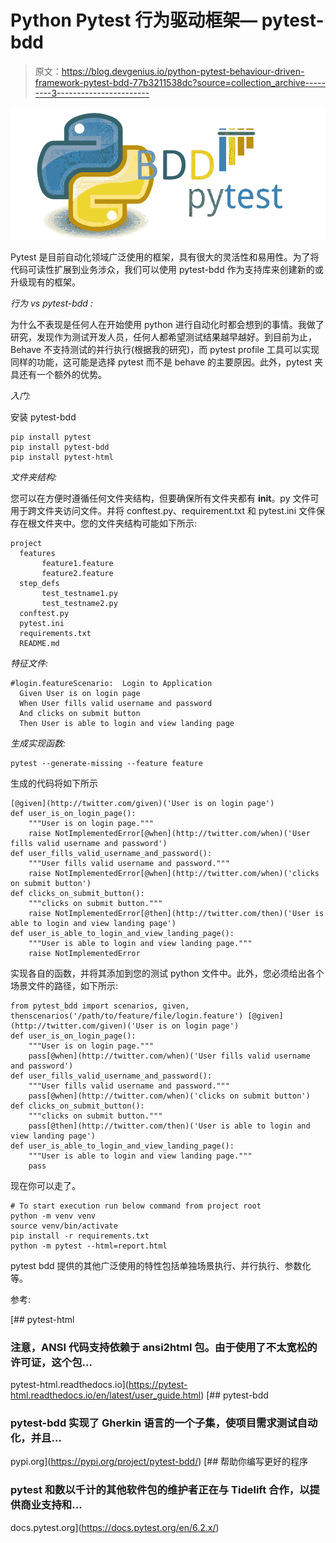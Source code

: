 # Python Pytest 行为驱动框架— pytest-bdd

> 原文：<https://blog.devgenius.io/python-pytest-behaviour-driven-framework-pytest-bdd-77b3211538dc?source=collection_archive---------3----------------------->

![](img/6902c0b73a9ad8f68382c635659a92bb.png)

Pytest 是目前自动化领域广泛使用的框架，具有很大的灵活性和易用性。为了将代码可读性扩展到业务涉众，我们可以使用 pytest-bdd 作为支持库来创建新的或升级现有的框架。

*行为 vs pytest-bdd :*

为什么不表现是任何人在开始使用 python 进行自动化时都会想到的事情。我做了研究，发现作为测试开发人员，任何人都希望测试结果越早越好。到目前为止，Behave 不支持测试的并行执行(根据我的研究)，而 pytest profile 工具可以实现同样的功能，这可能是选择 pytest 而不是 behave 的主要原因。此外，pytest 夹具还有一个额外的优势。

*入门:*

安装 pytest-bdd

```
pip install pytest
pip install pytest-bdd
pip install pytest-html
```

*文件夹结构:*

您可以在方便时遵循任何文件夹结构，但要确保所有文件夹都有 __init__。py 文件可用于跨文件夹访问文件。并将 conftest.py、requirement.txt 和 pytest.ini 文件保存在根文件夹中。您的文件夹结构可能如下所示:

```
project 
  features
       feature1.feature
       feature2.feature
  step_defs
       test_testname1.py
       test_testname2.py 
  conftest.py   
  pytest.ini   
  requirements.txt
  README.md
```

*特征文件:*

```
#login.featureScenario:  Login to Application
  Given User is on login page
  When User fills valid username and password
  And clicks on submit button
  Then User is able to login and view landing page
```

*生成实现函数:*

```
pytest --generate-missing --feature feature
```

生成的代码将如下所示

```
[@given](http://twitter.com/given)('User is on login page')
def user_is_on_login_page():
    """User is on login page."""
    raise NotImplementedError[@when](http://twitter.com/when)('User fills valid username and password')
def user_fills_valid_username_and_password():
    """User fills valid username and password."""
    raise NotImplementedError[@when](http://twitter.com/when)('clicks on submit button')
def clicks_on_submit_button():
    """clicks on submit button."""
    raise NotImplementedError[@then](http://twitter.com/then)('User is able to login and view landing page')
def user_is_able_to_login_and_view_landing_page():
    """User is able to login and view landing page."""
    raise NotImplementedError
```

实现各自的函数，并将其添加到您的测试 python 文件中。此外，您必须给出各个场景文件的路径，如下所示:

```
from pytest_bdd import scenarios, given, thenscenarios('/path/to/feature/file/login.feature') [@given](http://twitter.com/given)('User is on login page')
def user_is_on_login_page():
    """User is on login page."""
    pass[@when](http://twitter.com/when)('User fills valid username and password')
def user_fills_valid_username_and_password():
    """User fills valid username and password."""
    pass[@when](http://twitter.com/when)('clicks on submit button')
def clicks_on_submit_button():
    """clicks on submit button."""
    pass[@then](http://twitter.com/then)('User is able to login and view landing page')
def user_is_able_to_login_and_view_landing_page():
    """User is able to login and view landing page."""
    pass
```

现在你可以走了。

```
# To start execution run below command from project root
python -m venv venv 
source venv/bin/activate
pip install -r requirements.txt
python -m pytest --html=report.html
```

pytest bdd 提供的其他广泛使用的特性包括单独场景执行、并行执行、参数化等。

参考:

 [## pytest-html

### 注意，ANSI 代码支持依赖于 ansi2html 包。由于使用了不太宽松的许可证，这个包…

pytest-html.readthedocs.io](https://pytest-html.readthedocs.io/en/latest/user_guide.html) [](https://pypi.org/project/pytest-bdd/) [## pytest-bdd

### pytest-bdd 实现了 Gherkin 语言的一个子集，使项目需求测试自动化，并且…

pypi.org](https://pypi.org/project/pytest-bdd/) [](https://docs.pytest.org/en/6.2.x/) [## 帮助你编写更好的程序

### pytest 和数以千计的其他软件包的维护者正在与 Tidelift 合作，以提供商业支持和…

docs.pytest.org](https://docs.pytest.org/en/6.2.x/)